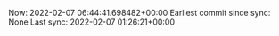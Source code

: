 Now: 2022-02-07 06:44:41.698482+00:00 Earliest commit since sync: None Last sync: 2022-02-07 01:26:21+00:00
